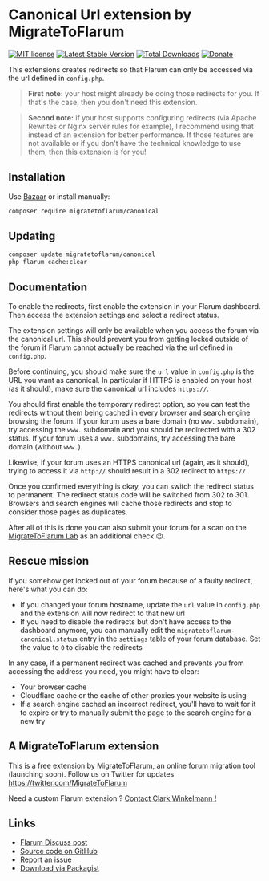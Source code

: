 # Canonical Url extension by MigrateToFlarum

[![MIT license](https://img.shields.io/badge/license-MIT-blue.svg)](https://github.com/migratetoflarum/canonical/blob/master/LICENSE.md) [![Latest Stable Version](https://img.shields.io/packagist/v/migratetoflarum/canonical.svg)](https://packagist.org/packages/migratetoflarum/canonical) [![Total Downloads](https://img.shields.io/packagist/dt/migratetoflarum/canonical.svg)](https://packagist.org/packages/migratetoflarum/canonical) [![Donate](https://img.shields.io/badge/paypal-donate-yellow.svg)](https://www.paypal.me/clarkwinkelmann)

This extensions creates redirects so that Flarum can only be accessed via the url defined in `config.php`.

> **First note:** your host might already be doing those redirects for you.
> If that's the case, then you don't need this extension.

> **Second note:** if your host supports configuring redirects (via Apache Rewrites or Nginx server rules for example), I recommend using that instead of an extension for better performance.
> If those features are not available or if you don't have the technical knowledge to use them, then this extension is for you!

## Installation

Use [Bazaar](https://discuss.flarum.org/d/5151-flagrow-bazaar-the-extension-marketplace) or install manually:

```bash
composer require migratetoflarum/canonical
```

## Updating

```bash
composer update migratetoflarum/canonical
php flarum cache:clear
```

## Documentation

To enable the redirects, first enable the extension in your Flarum dashboard.
Then access the extension settings and select a redirect status.

The extension settings will only be available when you access the forum via the canonical url.
This should prevent you from getting locked outside of the forum if Flarum cannot actually be reached via the url defined in `config.php`.

Before continuing, you should make sure the `url` value in `config.php` is the URL you want as canonical.
In particular if HTTPS is enabled on your host (as it should), make sure the canonical url includes `https://`.

You should first enable the temporary redirect option, so you can test the redirects without them being cached in every browser and search engine browsing the forum.
If your forum uses a bare domain (no `www.` subdomain), try accessing the `www.` subdomain and you should be redirected with a 302 status.
If your forum uses a `www.` subdomains, try accessing the bare domain (without `www.`).

Likewise, if your forum uses an HTTPS canonical url (again, as it should), trying to access it via `http://` should result in a 302 redirect to `https://`.

Once you confirmed everything is okay, you can switch the redirect status to permanent.
The redirect status code will be switched from 302 to 301.
Browsers and search engines will cache those redirects and stop to consider those pages as duplicates.

After all of this is done you can also submit your forum for a scan on the [MigrateToFlarum Lab](https://lab.migratetoflarum.com/) as an additional check 😉.

## Rescue mission

If you somehow get locked out of your forum because of a faulty redirect, here's what you can do:

- If you changed your forum hostname, update the `url` value in `config.php` and the extension will now redirect to that new url
- If you need to disable the redirects but don't have access to the dashboard anymore, you can manually edit the `migratetoflarum-canonical.status` entry in the `settings` table of your forum database. Set the value to `0` to disable the redirects

In any case, if a permanent redirect was cached and prevents you from accessing the address you need, you might have to clear:

- Your browser cache
- Cloudflare cache or the cache of other proxies your website is using
- If a search engine cached an incorrect redirect, you'll have to wait for it to expire or try to manually submit the page to the search engine for a new try

## A MigrateToFlarum extension

This is a free extension by MigrateToFlarum, an online forum migration tool (launching soon).
Follow us on Twitter for updates https://twitter.com/MigrateToFlarum

Need a custom Flarum extension ? [Contact Clark Winkelmann !](https://clarkwinkelmann.com/flarum)

## Links

- [Flarum Discuss post](https://discuss.flarum.org/d/19307)
- [Source code on GitHub](https://github.com/migratetoflarum/canonical)
- [Report an issue](https://github.com/migratetoflarum/canonical/issues)
- [Download via Packagist](https://packagist.org/packages/migratetoflarum/canonical)
